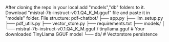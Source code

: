After cloning the repo in your local add "models","db" folders to it.
Download "mistral-7b-instruct-v0.1.Q4_K_M.gguf" file and paste it in "models" folder.
File structure:
pdf-chatbot/
├── app.py
├── llm_setup.py
├── pdf_utils.py
├── vector_store.py
├── requirements.txt
├── models/
│   └── mistral-7b-instruct-v0.1.Q4_K_M.gguf / tinyllama.gguf   # Your downloaded TinyLlama GGUF model
└── db/                  # Vectorstore persistence
